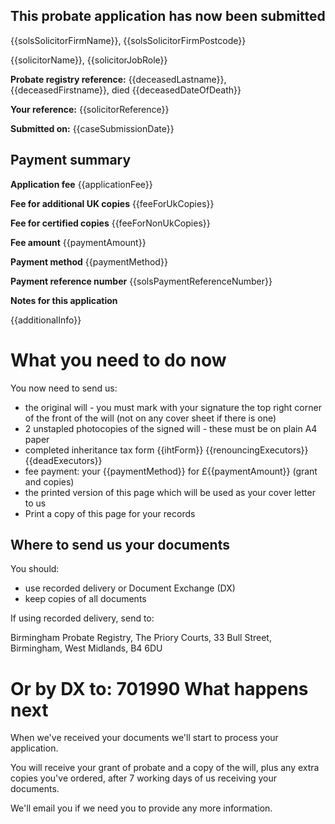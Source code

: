 This probate application has now been submitted
-------------------------------------------------

{{solsSolicitorFirmName}}, {{solsSolicitorFirmPostcode}}

{{solicitorName}}, {{solicitorJobRole}}

**Probate registry reference:**
{{deceasedLastname}}, {{deceasedFirstname}}, died {{deceasedDateOfDeath}}

**Your reference:** {{solicitorReference}}

**Submitted on:** {{caseSubmissionDate}}

Payment summary
-------------------------------------------------
**Application fee** {{applicationFee}}

**Fee for additional UK copies** {{feeForUkCopies}}

**Fee for certified copies** {{feeForNonUkCopies}}

**Fee amount** {{paymentAmount}}

**Payment method** {{paymentMethod}}

**Payment reference number** {{solsPaymentReferenceNumber}}

**Notes for this application**

{{additionalInfo}}

What you need to do now
==================================================

You now need to send us:

*   the original will - you must mark with your signature the top right corner of the front of the will
    (not on any cover sheet if there is one)
*   2 unstapled photocopies of the signed will - these must be on plain A4 paper
*   completed inheritance tax form {{ihtForm}}
{{renouncingExecutors}}
{{deadExecutors}}
*   fee payment: your {{paymentMethod}} for £{{paymentAmount}} (grant and copies)
*   the printed version of this page which will be used as your cover letter to us
*   Print a copy of this page for your records

Where to send us your documents
-------------------------------

You should:

*   use recorded delivery or Document Exchange (DX)
*   keep copies of all documents

If using recorded delivery, send to:

Birmingham Probate Registry,
The Priory Courts,
33 Bull Street,
Birmingham,
West Midlands,
B4 6DU

Or by DX to: 701990
What happens next
=================

When we've received your documents we'll start to process your application.

You will receive your grant of probate and a copy of the will, plus any extra copies you've ordered, after 7 working days of us receiving your documents.

We'll email you if we need you to provide any more information.
